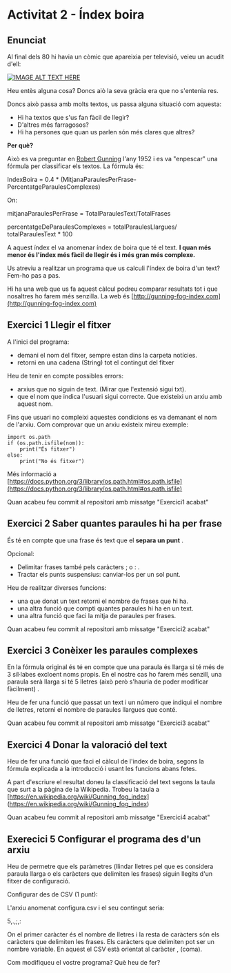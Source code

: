 # Activitat 2 - Índex boira

## Enunciat

Al final dels 80 hi havia un còmic que apareixia per televisió, veieu un acudit d'ell:

[![IMAGE ALT TEXT HERE](https://img.youtube.com/vi/NizRszTrPDo/0.jpg)](https://www.youtube.com/watch?v=NizRszTrPDo)

Heu entès alguna cosa? Doncs aiò la seva gràcia era que no s'entenia res.

Doncs això passa amb molts textos, us passa alguna situació com aquesta:

- Hi ha textos que s'us fan fàcil de llegir? 
- D'altres més farragosos? 
- Hi ha persones que quan us parlen són més clares que altres? 

**Per què?**

Això es va preguntar en [Robert Gunning](https://en.wikipedia.org/wiki/Gunning_fog_index) l'any 1952 i es va "enpescar" una fórmula per classificar els textos. La fórmula és:

IndexBoira = 0.4 * (MitjanaParaulesPerFrase-PercentatgeParaulesComplexes)

On:

mitjanaParaulesPerFrase = TotalParaulesText/TotalFrases

percentatgeDeParaulesComplexes = totalParaulesLlargues/ totalParaulesText * 100

A aquest índex el va anomenar índex de boira que té el text. **I quan més menor és  l'índex més fàcil de llegir és i més gran més complexe.**

Us atreviu a realitzar un programa que us calculi l'índex de boira d'un text?
Fem-ho pas a pas.

Hi ha una web que us fa aquest càlcul podreu comparar resultats tot i que nosaltres ho farem més senzilla. La web és [http://gunning-fog-index.com](http://gunning-fog-index.com)

## Exercici 1 Llegir el fitxer 


A l'inici del programa:

- demani el nom del fitxer, sempre estan dins la carpeta notícies.
- retorni en una cadena (String) tot el contingut del fitxer

Heu de tenir en compte possibles errors:

- arxius que no siguin de text. (Mirar que l'extensió sigui txt).
- que el nom que indica l'usuari sigui correcte. Que existeixi un arxiu amb aquest nom.


Fins que usuari no compleixi aquestes condicions es va demanant el nom de l'arxiu.
Com comprovar que un arxiu existeix mireu exemple:
```python3=
import os.path
if (os.path.isfile(nom)):
    print("És fitxer")
else:
    print("No és fitxer")
```
Més informació a [https://docs.python.org/3/library/os.path.html#os.path.isfile](https://docs.python.org/3/library/os.path.html#os.path.isfile)

Quan acabeu feu commit al repositori amb missatge "Exercici1 acabat"

## Exercici 2 Saber quantes paraules hi ha per frase

És té en compte que una frase és text que el **separa un punt** . 

Opcional:
- Delimitar frases també pels caràcters ;  o : . 
- Tractar els punts suspensius: canviar-los per un sol punt. 

Heu de realitzar diverses funcions:

- una que donat un text retorni el nombre de frases que hi ha. 
- una altra funció que compti quantes paraules hi ha en un text. 
- una altra funció que faci la mitja de paraules per frases. 

Quan acabeu feu commit al repositori amb missatge "Exercici2 acabat"

## Exercici 3 Conèixer les paraules complexes 

En la fórmula original és té en compte que una paraula és llarga si té més de 3 síl·labes excloent noms propis. En el nostre cas ho farem més senzill, una paraula serà llarga si té 5 lletres (això però s'hauria de poder modificar fàcilment) .

Heu de fer una funció que passat un text i un número que indiqui el nombre de lletres, retorni el nombre de paraules llargues que conté.

Quan acabeu feu commit al repositori amb missatge "Exercici3 acabat"

## Exercici 4 Donar la valoració del text 

Heu de fer una funció que faci el càlcul de l'index de boira, segons la fórmula explicada a la introducció i usant les funcions abans fetes. 

A part d'escriure el resultat doneu la classificació del text segons la taula que surt a la pàgina de la Wikipedia. 
Trobeu la taula a [https://en.wikipedia.org/wiki/Gunning_fog_index] (https://en.wikipedia.org/wiki/Gunning_fog_index)


Quan acabeu feu commit al repositori amb missatge "Exercici4 acabat"

## Exerecici 5 Configurar el programa des d'un arxiu 

Heu de permetre que els paràmetres (llindar lletres pel que es considera paraula llarga o els caràcters que delimiten les frases) siguin llegits d'un fitxer de configuració.

Configurar des de CSV (1 punt): 

L'arxiu anomenat configura.csv i el seu contingut seria:

5,.,;,:

On el primer caràcter és el nombre de lletres i la resta de caràcters són els caràcters que delimiten les frases. Els caràcters que delimiten pot ser un nombre variable. En aquest el CSV està orientat al caràcter ,  (coma).

Com modifiqueu el vostre programa? Què heu de fer?
